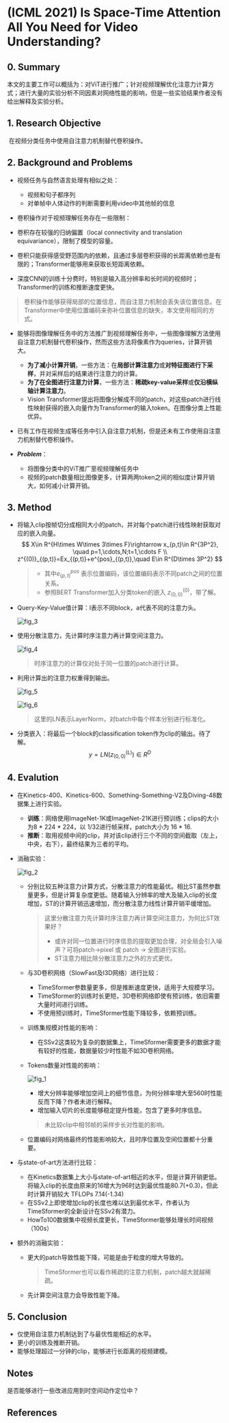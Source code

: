 # (ICML 2021) Is Space-Time Attention All You Need for Video Understanding?

## 0. Summary

​		本文的主要工作可以概括为：对ViT进行推广；针对视频理解优化注意力计算方式；进行大量的实验分析不同因素对网络性能的影响，但是一些实验结果作者没有给出解释及实验分析。

## 1. Research Objective

​		在视频分类任务中使用自注意力机制替代卷积操作。

## 2. Background and Problems

+ 视频任务与自然语言处理有相似之处：

  + 视频和句子都序列
  + 对单帧中人体动作的判断需要利用video中其他帧的信息

+  卷积操作对于视频理解任务存在一些限制：

  + 卷积存在较强的归纳偏置（local connectivity and translation equivariance），限制了模型的容量。
  + 卷积只能获得感受野范围内的依赖，且通过多层卷积获得的长距离依赖也是有限的；Transformer能够用来获取长短距离依赖。
  + 深度CNN的训练十分费时，特别是输入高分辨率和长时间的视频时；Transformer的训练和推断速度更快。

  > 卷积操作能够获得局部的位置信息，而自注意力机制会丢失该位置信息。在Transformer中使用位置编码来弥补位置信息的缺失，本文使用相同的方式。

+ 能够将图像理解任务中的方法推广到视频理解任务中，一些图像理解方法使用自注意力机制替代卷积操作，然而这些方法将像素作为queries，计算开销大。

  + **为了减小计算开销**，一些方法：在**局部计算注意力**或**对特征图进行下采样**，并对采样后的结果进行注意力的计算。
  + **为了在全图进行注意力计算**，一些方法：**稀疏key-value采样**或**仅沿横纵轴计算注意力**。
  + Vision Transformer提出将图像分解成不同的patch，对这些patch进行线性映射获得的嵌入向量作为Transformer的输入token。在图像分类上性能优异。

+ 已有工作在视频生成等任务中引入自注意力机制，但是还未有工作使用自注意力机制替代卷积操作。

+ ***Problem***：

  + 将图像分类中的ViT推广至视频理解任务中
  + 视频的patch数量相比图像更多，计算两两token之间的相似度计算开销大，如何减小计算开销。

## 3. Method

+ 将输入clip按帧切分成相同大小的patch，并对每个patch进行线性映射获取对应的嵌入向量。
  $$
  X\in R^{H\times W\times 3\times F}\rightarrow x_{p,t}\in R^{3P^2}, \quad p=1,\cdots,N;t=1,\cdots F \\
  z^{(0)}_{(p,t)}=Ex_{(p,t)}+e^{pos}_{(p,t)},\quad E\in R^{D\times 3P^2}
  $$

  > + 其中$e^{pos}_{(p,t)}$ 表示位置编码，该位置编码表示不同patch之间的位置关系。
  > + 参照BERT Transformer加入分类token的嵌入 $z^{(0)}_{(0,0)}$，带了解。

+ Query-Key-Value值计算：l表示不同block，a代表不同的注意力头。

  ![fig_3](img/fig_3.png)

+ 使用分散注意力，先计算时序注意力再计算空间注意力。

  ![fig_4](img/fig_4.png)

  > 时序注意力的计算仅对处于同一位置的patch进行计算。

+ 利用计算出的注意力权重得到输出。

  ![fig_5](img/fig_5.png)

  ![fig_6](img/fig_6.png)

  > 这里的LN表示LayerNorm，对batch中每个样本分别进行标准化。

+ 分类嵌入：将最后一个block的classification token作为clip的输出。待了解。
  $$
  y=LN(z^{(L)}_{(0,0)})\in R^D
  $$
  

## 4. Evalution

+ 在Kinetics-400、Kinetics-600、Something-Something-V2及Diving-48数据集上进行实验。

  + **训练**：网络使用ImageNet-1K或ImageNet-21K进行预训练；clips的大小为8 * 224 * 224，以 1/32进行帧采样，patch大小为 16 * 16.
  + **推断**：取用视频中间的clip，并对该clip进行三个不同的空间截取（左上，中央，右下），最终结果为三者的平均。

+ 消融实验：

  ![fig_2](img/fig_2.png)

  + 分别比较五种注意力计算方式，分散注意力的性能最优。相比ST虽然参数量更多，但是计算复杂度更低。随着输入分辨率的增大及输入clip的长度增加，ST的计算开销迅速增加，而分散注意力线性计算开销平缓增加。

    > 这里分散注意力先计算时序注意力再计算空间注意力，为何比ST效果好？
    >
    > + 或许对同一位置进行时序信息的提取更加合理，对全局会引入噪声？可将patch->pixel 或 patch -> 全图进行实验。
    > + ST注意力相比除分散注意力之外的方式更优。

  + 与3D卷积网络（SlowFast及I3D网络）进行比较：

    + TimeSformer参数量更多，但是推断速度更快，适用于大规模学习。
    + TimeSformer的训练时长更短，3D卷积网络即使有预训练，依旧需要大量时间进行训练。
    + 不使用预训练时，TimeSformer性能下降较多，依赖预训练。

  + 训练集规模对性能的影响：

    + 在SSv2这类较为复杂的数据集上，TimeSformer需要更多的数据才能有较好的性能，数据量较少时性能不如3D卷积网络。

  + Tokens数量对性能的影响：

    ![fig_1](img/fig_1.png)

    + 增大分辨率能够增加空间上的细节信息，为何分辨率增大至560时性能反而下降？作者未进行解释。
    + 增加输入切片的长度能够稳定提升性能，包含了更多时序信息。

    > 未比较clip中相邻帧的采样步长对性能的影响。

  + 位置编码对网络最终的性能影响较大，且时序位置及空间位置都十分重要。

+ 与state-of-art方法进行比较：

  + 在Kinetics数据集上大小与state-of-art相近的水平，但是计算开销更低。将输入clip的长度由原来的16增大为96时达到最优性能80.7(+0.3)，但此时计算开销较大 TFLOPs 7.14(-1.34)
  + 在SSv2上即使增加clip的长度也难以达到最优水平，作者认为TimeSformer的全新设计在SSv2有潜力。
  + HowTo100数据集中视频长度更长，TimeSformer能够处理长时间视频（100s）

+ 额外的消融实验：

  + 更大的patch导致性能下降，可能是由于粒度的增大导致的。

    > TimeSformer也可以看作稀疏的注意力机制，patch越大就越稀疏。

  + 先计算空间注意力会导致性能下降。

## 5. Conclusion

+ 仅使用自注意力机制达到了与最优性能相近的水平。
+ 更小的训练及推断开销。
+ 能够处理超过一分钟的clip，能够进行长距离的视频建模。

## Notes

是否能够进行一些改进应用到时空间动作定位中？

## References

